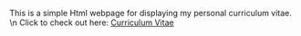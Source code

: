This is a simple Html webpage for displaying my personal curriculum vitae. \n
  Click to check out here: [Curriculum Vitae](https://fetert3.github.io/CvWebSite/)
